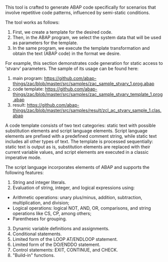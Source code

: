This tool is crafted to generate ABAP code specifically for scenarios that involve repetitive code patterns, influenced by semi-static conditions.

The tool works as follows:
1. First, we create a template for the desired code.
2. Then, in the ABAP program, we select the system data that will be used as parameters for the template.
3. In the same program, we execute the template transformation and obtain the text (ABAP code) in the format we desire.

For example, this section demonstrates code generation for static access to 'stvarv' parameters. The sample of its usage can be found here: 

1. main program: https://github.com/abap-things/zac/blob/master/src/samples/zac_sample_stvarv_1.prog.abap
2. code template: https://github.com/abap-things/zac/blob/master/src/samples/zac_sample_stvarv_template_1.prog.abap
3. result: https://github.com/abap-things/zac/blob/master/src/samples/result/zcl_ac_stvarv_sample_1.clas.abap

A code template consists of two text categories: static text with possible substitution elements and script language elements. Script language elements are prefixed with a predefined comment string, while static text includes all other types of text. The template is processed sequentially: static text is output as is, substitution elements are replaced with their current variable values, and script elements are executed in a classic imperative mode.

The script language incorporates elements of ABAP and supports the following features:
1. String and integer literals.
2. Evaluation of string, integer, and logical expressions using:
- Arithmetic operations: unary plus/minus, addition, subtraction, multiplication, and division;
- Logical operations: logical NOT, AND, OR, comparisons, and string operations like CS, CP, among others;
- Parentheses for grouping.
3. Dynamic variable definitions and assignments.
4. Conditional statements.
5. Limited form of the LOOP AT/ENDLOOP statement.
6. Limited form of the DO/ENDDO statement.
7. Control statements: EXIT, CONTINUE, and CHECK.
8. "Build-in" functions. 
